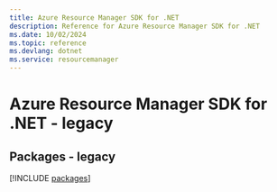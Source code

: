 ```yaml
---
title: Azure Resource Manager SDK for .NET
description: Reference for Azure Resource Manager SDK for .NET
ms.date: 10/02/2024
ms.topic: reference
ms.devlang: dotnet
ms.service: resourcemanager
---
```

# Azure Resource Manager SDK for .NET - legacy
## Packages - legacy
[!INCLUDE [packages](resource-manager-index.md)]